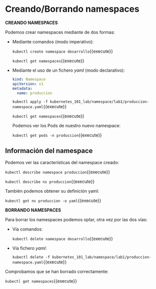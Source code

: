 # Creando/Borrando namespaces

**CREANDO NAMESPACES**

Podemos crear namespaces mediante de dos formas:

- Mediante comandos (modo imperativo):

  `kubectl create namespace desarrollo`{{execute}}

  `kubectl get namespaces`{{execute}}

- Mediante el uso de un fichero *yaml* (modo declarativo):

  ```yaml
  kind: Namespace
  apiVersion: v1
  metadata:
    name: produccion
  ```

  `kubectl apply -f kubernetes_101_lab/namespace/lab1/produccion-namespace.yaml`{{execute}}
  
  `kubectl get namespaces`{{execute}}
  
  Podemos ver los Pods de nuestro nuevo namespace:
  
  `kubectl get pods -n produccion`{{execute}}



## Información del namespace

Podemos ver las características del namespace creado:

`kubectl describe namespace produccion`{{execute}}

`kubectl describe ns produccion`{{execute}}

También podemos obtener su definición yaml:

`kubectl get ns produccion -o yaml`{{execute}}



**BORRANDO NAMESPACES**

Para borrar los namespaces podemos optar, otra vez por las dos vías:

- Vía comandos:

  `kubectl delete namespace desarrollo`{{execute}}

- Vía fichero *yaml*:

  `kubectl delete -f kubernetes_101_lab/namespace/lab1/produccion-namespace.yaml`{{execute}}

Comprobamos que se han borrado correctamente:

`kubectl get namespaces`{{execute}}